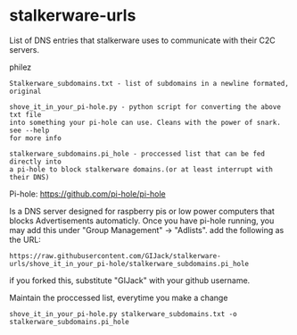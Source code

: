 # stalkerware-urls

List of DNS entries that stalkerware uses to communicate with their C2C servers.

philez

```
Stalkerware_subdomains.txt - list of subdomains in a newline formated, original

shove_it_in_your_pi-hole.py - python script for converting the above txt file
into something your pi-hole can use. Cleans with the power of snark. see --help
for more info

stalkerware_subdomains.pi_hole - proccessed list that can be fed directly into
a pi-hole to block stalkerware domains.(or at least interrupt with their DNS)

```

Pi-hole: https://github.com/pi-hole/pi-hole

Is a DNS server designed for raspberry pis or low power computers that blocks
Advertisements automaticly. Once you have pi-hole running, you may add this
under "Group Management" -> "Adlists". add the following as the URL:

```
https://raw.githubusercontent.com/GIJack/stalkerware-urls/shove_it_in_your_pi-hole/stalkerware_subdomains.pi_hole
```
if you forked this, substitute "GIJack" with your github username.

Maintain the proccessed list, everytime you make a change

```
shove_it_in_your_pi-hole.py stalkerware_subdomains.txt -o stalkerware_subdomains.pi_hole
```
